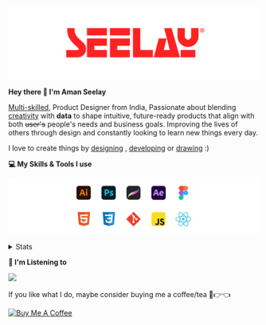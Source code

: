[![banner](./images/seelay.svg)](https://www.seelay.in)

**Hey there 👋 I'm Aman Seelay**

[Multi-skilled](https://www.seelay.in/#skills), Product Designer from India, Passionate about blending [creativity](https://illustrations.seelay.in) with <b>data</b> to shape intuitive, future-ready products that align with both <s>user's</s> people's needs and business goals. Improving the lives of others through design and constantly looking to learn new things every day.

I love to create things by [designing](https://www.seelay.in/#work) , [developing](https://www.seelay.in/#projects) or [drawing](https://art.seelay.in) :)

**💻 My Skills & Tools I use**

[![banner](./images/skills&tools.svg)](https://www.seelay.in/about)

<details>
  <summary>Stats</summary>

---

<!--START_SECTION:waka-->
![Profile Views](http://img.shields.io/badge/Profile%20Views-3-blue)

**🐱 My GitHub Data** 

> 📦 824.0 kB Used in GitHub's Storage 
 > 
> 🏆 1,127 Contributions in the Year 2025
 > 
> 💼 Opted to Hire
 > 
> 📜 1 Public Repository 
 > 
> 🔑 27 Private Repository 
 > 
**I'm a Night 🦉** 

```text
🌞 Morning                511 commits         ███░░░░░░░░░░░░░░░░░░░░░░   12.81 % 
🌆 Daytime                481 commits         ███░░░░░░░░░░░░░░░░░░░░░░   12.06 % 
🌃 Evening                1174 commits        ███████░░░░░░░░░░░░░░░░░░   29.43 % 
🌙 Night                  1823 commits        ███████████░░░░░░░░░░░░░░   45.70 % 
```
📅 **I'm Most Productive on Sunday** 

```text
Monday                   453 commits         ███░░░░░░░░░░░░░░░░░░░░░░   11.36 % 
Tuesday                  601 commits         ████░░░░░░░░░░░░░░░░░░░░░   15.07 % 
Wednesday                639 commits         ████░░░░░░░░░░░░░░░░░░░░░   16.02 % 
Thursday                 561 commits         ████░░░░░░░░░░░░░░░░░░░░░   14.06 % 
Friday                   459 commits         ███░░░░░░░░░░░░░░░░░░░░░░   11.51 % 
Saturday                 493 commits         ███░░░░░░░░░░░░░░░░░░░░░░   12.36 % 
Sunday                   783 commits         █████░░░░░░░░░░░░░░░░░░░░   19.63 % 
```


📊 **This Week I Spent My Time On** 

```text
🕑︎ Time Zone: Asia/Kolkata

💬 Programming Languages: 
Other                    34 hrs 29 mins      █████████████████░░░░░░░░   68.39 % 
TypeScript               7 hrs 14 mins       ████░░░░░░░░░░░░░░░░░░░░░   14.35 % 
Astro                    3 hrs 42 mins       ██░░░░░░░░░░░░░░░░░░░░░░░   07.37 % 
JSON                     2 hrs 15 mins       █░░░░░░░░░░░░░░░░░░░░░░░░   04.47 % 
Bash                     1 hr 24 mins        █░░░░░░░░░░░░░░░░░░░░░░░░   02.80 % 

🔥 Editors: 
Chrome                   30 hrs 55 mins      ███████████████░░░░░░░░░░   61.32 % 
Cursor                   14 hrs 52 mins      ███████░░░░░░░░░░░░░░░░░░   29.51 % 
Edge                     4 hrs 37 mins       ██░░░░░░░░░░░░░░░░░░░░░░░   09.16 % 

💻 Operating System: 
Windows                  50 hrs 25 mins      █████████████████████████   100.00 % 
```

**I Mostly Code in JavaScript** 

```text
JavaScript               17 repos            ███████████████░░░░░░░░░░   58.62 % 
TypeScript               5 repos             ████░░░░░░░░░░░░░░░░░░░░░   17.24 % 
HTML                     4 repos             ███░░░░░░░░░░░░░░░░░░░░░░   13.79 % 
Java                     2 repos             ██░░░░░░░░░░░░░░░░░░░░░░░   06.90 % 
Astro                    1 repo              █░░░░░░░░░░░░░░░░░░░░░░░░   03.45 % 
```




 Last Updated on 19/06/2025 06:53:32 UTC
<!--END_SECTION:waka-->

---

 </details>

**🎵 I'm Listening to**

<object data="https://now-play.vercel.app/api/generate?uid=7a17a86e-d6b7-43b5-8d9c-1d6dae42a779" >

  <img src="https://now-play.vercel.app/api/generate?uid=7a17a86e-d6b7-43b5-8d9c-1d6dae42a779" />

</object>

If you like what I do, maybe consider buying me a coffee/tea 🥺👉👈

<a href="https://www.buymeacoffee.com/seelay" target="_blank"><img src="https://cdn.buymeacoffee.com/buttons/v2/default-red.png" alt="Buy Me A Coffee" width="150" ></a>
